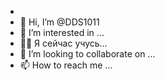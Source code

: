 -
- 👋 Hi, I’m @DDS1011
- 👀 I’m interested in ...
- 🌱🌱 Я сейчас учусь...
- 💞️ I’m looking to collaborate on ...
- 📫 How to reach me ...

<!---
DDS1011/DDS1011 is a ✨ special ✨ repository because its `README.md` (this file) appears on your GitHub profile.
You can click the Preview link to take a look at your changes.
--->
